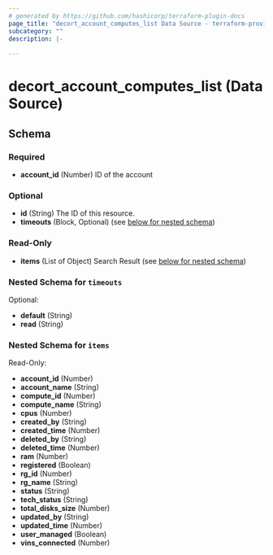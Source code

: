 ```yaml
---
# generated by https://github.com/hashicorp/terraform-plugin-docs
page_title: "decort_account_computes_list Data Source - terraform-provider-decort"
subcategory: ""
description: |-
  
---
```


# decort_account_computes_list (Data Source)





<!-- schema generated by tfplugindocs -->
## Schema

### Required

- **account_id** (Number) ID of the account

### Optional

- **id** (String) The ID of this resource.
- **timeouts** (Block, Optional) (see [below for nested schema](#nestedblock--timeouts))

### Read-Only

- **items** (List of Object) Search Result (see [below for nested schema](#nestedatt--items))

<a id="nestedblock--timeouts"></a>
### Nested Schema for `timeouts`

Optional:

- **default** (String)
- **read** (String)


<a id="nestedatt--items"></a>
### Nested Schema for `items`

Read-Only:

- **account_id** (Number)
- **account_name** (String)
- **compute_id** (Number)
- **compute_name** (String)
- **cpus** (Number)
- **created_by** (String)
- **created_time** (Number)
- **deleted_by** (String)
- **deleted_time** (Number)
- **ram** (Number)
- **registered** (Boolean)
- **rg_id** (Number)
- **rg_name** (String)
- **status** (String)
- **tech_status** (String)
- **total_disks_size** (Number)
- **updated_by** (String)
- **updated_time** (Number)
- **user_managed** (Boolean)
- **vins_connected** (Number)


